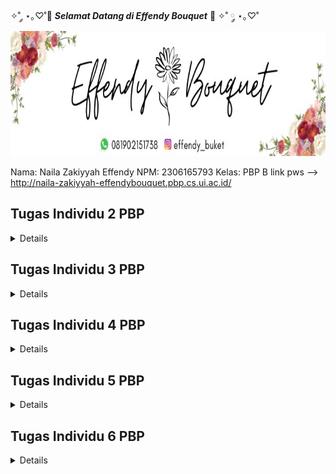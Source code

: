 ✧˚ ༘ ⋆｡♡˚💐 ***Selamat Datang di Effendy Bouquet*** 💐 ✧˚ ༘ ⋆｡♡˚
<img src="pict/effendy_bouquet.jpg" width="600" height="200">


Nama: Naila Zakiyyah Effendy
NPM: 2306165793
Kelas: PBP B
link pws --> http://naila-zakiyyah-effendybouquet.pbp.cs.ui.ac.id/

## Tugas Individu 2 PBP 
<details>

### Cara Mengimplementasikan Sesuai _Checklist_
Untuk memulai proyek Django, saya pertama-tama membuat direktori utama dengan nama ```effendy-bouquet``` kemudian menghubungkan repositori lokal dengan repositori di GitHub dan melakukan _cloning_ repositori tersebut ke komputer lokal. Di dalam direktori ini, saya membuat virtual environment menggunakan perintah ```python -m venv env```. Virtual environment ini berguna untuk mengisolasi package dan dependencies proyek, sehingga tidak akan bentrok dengan proyek lain atau sistem Python global. Setelah itu, saya mengaktifkan virtual environment dengan menjalankan ```env\Scripts\activate```.
Kemudian membuat file ```requirements.txt```. Setelah itu menginstalasi _dependencies_ dengan pip ```pip install -r requirements.txt```. Dengan Django terinstal, saya membuat proyek baru dengan nama effendy_bouquet menggunakan perintah ```django-admin startproject effendy_boquet .```.  Dilanjutkan dengan mengubah ```ALLOWED_HOSTS``` di ```settings.py``` untuk keperluan deployment pada direktori ```effendy_bouquet```. Setelah proyek dibuat, saya menjalankan server lokal dengan ```python manage.py runserver``` untuk memastikan bahwa semuanya berjalan dengan baik. Saya kemudian memeriksa aplikasi melalui browser dengan mengakses ```http://localhost:8000```. Setelah memastikan bahwa semuanya berjalan lancar, saya menghentikan server dengan ```Ctrl+C``` dan menonaktifkan virtual environment menggunakan perintah ```deactivate```.


Langkah berikutnya adalah memulai repositori Git untuk proyek saya. Saya melakukan inisialisasi direktori lokal sebagai repositori Git dengan perintah git init. Kemudian, saya membuat file .gitignore untuk mengecualikan file yang tidak perlu dilacak oleh Git, seperti file sementara dan direktori virtual environment. Setelah menyiapkan file ```.gitignore```, saya menambahkan semua file ke repositori dengan ```git add .```, menyimpan perubahan dengan ```git commit -m "Initial commit"```, dan akhirnya mengirimkan berkas ke repositori GitHub menggunakan perintah ```git push```.
Setelah mengatur repositori Git, saya mengaktifkan kembali virtual environment dan membuat aplikasi baru dengan nama ```main``` menggunakan perintah ```python manage.py startapp main```. Saya menambahkan aplikasi main ke dalam daftar ```INSTALLED_APPS``` di file ```settings.py``` proyek, sehingga aplikasi ini terintegrasi dengan proyek utama.


Kemudian, saya mendefinisikan model Product di file ```models.py``` aplikasi ```main```. Model ini memiliki atribut ```name, price, description dan quantity``` yang akan digunakan untuk menyimpan data produk. Setelah membuat model, saya menjalankan perintah ```python manage.py makemigrations``` untuk membuat file migrasi, diikuti dengan ```python manage.py migrate``` untuk menerapkan perubahan ke database.


Selanjutnya, saya membuat template HTML di folder ```templates/main/``` dengan nama ```main.html```, yang berfungsi untuk menampilkan data dari views. Di file ```views.py``` saya mendefinisikan fungsi main yang mengirimkan nama aplikasi, nama saya, dan kelas ke template ```main.html```. Saya memastikan bahwa fungsi ini terintegrasi dengan model jika diperlukan.
Untuk routing, saya mengonfigurasi file ```urls.py``` di aplikasi main untuk mengarahkan URL ke fungsi view main. Saya juga menambahkan routing di file ```urls.py``` proyek utama untuk memastikan bahwa aplikasi main dapat diakses melalui root URL. Setelah semua konfigurasi selesai, saya menjalankan server Django lagi dan memeriksa aplikasi di browser melalui ```localhost``` untuk memastikan bahwa semuanya berfungsi dengan baik.
Terakhir, saya mengikuti petunjuk dari platform PWS untuk melakukan deployment aplikasi. Saya menambahkan URL deployment ke dalam daftar ```ALLOWED_HOSTS``` di file ```settings.py``` dan melakukan push ke PWS mengikuti petunjuk yang diberikan. 

### Bagan yang Berisi _Request Client_ ke Web Aplikasi Berbasis Django Beserta Responnya
<img src="pict/bagan.png" width="800" height="500">

Berikut ini adalah deskripsi dari masing-masing langkah dalam alur tersebut:
1.	```Client Request```:Proses dimulai ketika seorang pengguna atau client mengirimkan request ke server melalui browser. Misalnya, mereka mengetikkan URL seperti ```http://example.com/products/```. Request ini berisi informasi tentang URL yang ingin diakses oleh pengguna.
2.	```urls.py```:  Setelah request diterima oleh server, Django pertama kali memeriksa file ```urls.py```. Di sini, Django akan mencocokkan URL yang diminta dengan pola-pola yang telah didefinisikan di ```urls.py```. Setiap URL dipetakan ke fungsi view tertentu. Setelah pola URL yang sesuai ditemukan, request tersebut kemudian diarahkan ke fungsi view yang tepat di views.py.
3.	```views.py```: Fungsi view di ```views.py``` bertanggung jawab untuk menangani logika yang dibutuhkan dalam menanggapi request pengguna. Pada tahap ini, ```views.py``` bisa memproses data yang sudah ada, atau jika diperlukan, ia akan meminta data dari basis data melalui ```models.py```. View juga menentukan data apa yang akan disampaikan ke template untuk ditampilkan ke pengguna.
4.	```models.py```: Jika fungsi view di ```views.py``` membutuhkan data dari basis data, maka ia akan berinteraksi dengan ```models.py```. Model berfungsi sebagai representasi struktur data dan logika bisnis yang berhubungan dengan data tersebut. Dalam ```models.py```, Django akan mengambil atau menyimpan data ke basis data sesuai dengan permintaan view. Setelah data yang dibutuhkan diperoleh, data tersebut akan diteruskan kembali ke ```views.py```.
5.	```Template (HTML)```: Setelah data dikumpulkan atau diproses oleh ```views.py```, langkah selanjutnya adalah mengirim data tersebut ke template. ```Template``` adalah berkas HTML yang telah disiapkan untuk menampilkan data yang diterima dari view. Django mengisi template dengan data yang telah diproses, lalu menghasilkan halaman ```HTML``` yang siap untuk ditampilkan kepada pengguna.
6.	```Response to Client```: Setelah template diisi dengan data yang sesuai, Django mengonversi template menjadi halaman HTML yang lengkap. Halaman HTML ini kemudian dikirim sebagai response kembali ke browser pengguna. Pengguna akan melihat hasil akhir di browser mereka, sesuai dengan data yang telah dikirim dari server.

### Fungsi Git dalam Pengembangan Perangkat Lunak
Git adalah alat penting dalam pengembangan perangkat lunak yang membantu melacak perubahan kode, memungkinkan kerja sama tim, dan menjaga backup dari setiap versi proyek. Dengan Git, pengembang bisa bekerja bersama tanpa saling mengganggu karena mereka bisa membuat cabang (branch) untuk fitur atau perbaikan tertentu. Setiap perubahan yang dibuat dapat dilacak, sehingga jika terjadi kesalahan mereka bisa kembali ke versi sebelumnya. Git juga memastikan transparansi, di mana semua anggota tim bisa melihat siapa yang membuat perubahan dan kapan perubahan itu dilakukan.

### Alasan Framework Django dijadikan Permulaan Pembelajaran Pengembangan Perangkat Lunak

Django adalah framework yang kuat karena ditulis dengan Python, bahasa pemrograman yang mudah dipahami. Python mendukung portabilitas, multi-paradigma, dan memiliki sifat interaktif yang membuat pengembang lebih fokus pada penyelesaian masalah, bukan sekadar sintaksis.

Django dikenal aman digunakan karena fitur keamanan internalnya yang selalu diperbarui, melindungi aplikasi web dari serangan seperti SQL injection dan _cross-site scripting_. Selain itu, Django menyederhanakan proses pengembangan dengan fitur-fitur bawaan seperti URL routing, otentikasi pengguna, dan migrasi skema database. Django juga menganut konsep _KISS (Keep It Short and Simple)_ dan _DRY (Don’t Repeat Yourself)_, yang berarti pengembang harus menulis kode dengan singkat dan jelas, tanpa pengulangan yang tidak perlu.

Framework ini fleksibel dan dapat digunakan untuk proyek kecil hingga besar, serta mendukung lintas platform seperti mobile, komputer, dan tablet. Django juga memiliki template engine bawaan, tapi tetap kompatibel dengan template lain seperti Jinja2. Keunggulan lainnya, Django sudah digunakan secara luas oleh perusahaan besar, pemerintah, dan organisasi di seluruh dunia, baik untuk manajemen konten, sosial media, hingga proyek komputasi ilmiah.

### Alasana Model pada Django disebut Sebagai _ORM_

Django memiliki _Object Relational Mapping (ORM)_ bawaan yang memudahkan pengembang melakukan query database tanpa menulis banyak kode. ORM ini memungkinkan pengembang bekerja dengan database menggunakan objek Python, tanpa perlu menulis query SQL secara langsung. Setiap field dalam class ORM dapat langsung diubah menjadi tabel di database. Dengan ORM, pengembang dapat melakukan operasi ```CRUD (Create, Read, Update, Delete)``` dengan metode berbasis objek, yang mempermudah integrasi antara kode Python dan sistem basis data relasional. Django juga didukung dengan dokumentasi yang lengkap dan jelas, sehingga mudah dipahami bahkan oleh pemula.
</details>


## Tugas Individu 3 PBP
<details>

### Jelaskan mengapa kita memerlukan data delivery dalam pengimplementasian sebuah platform?
Data delivery sangat penting dalam membuat platform karena memungkinkan pertukaran informasi antara pengguna (seperti aplikasi web atau mobile) dan server. Pada umumnya, platform terdiri dari beberapa bagian yang terhubung dan saling bekerja sama. Agar setiap bagian ini bisa saling berkomunikasi, diperlukan data delivery.

Contohnya, ketika pengguna mengirim data (seperti mengisi formulir), server akan menerima data itu, memprosesnya, lalu mengirimkan respons kembali ke pengguna (misalnya, halaman baru atau pesan konfirmasi). Tanpa adanya proses pengiriman data ini, setiap bagian di platform tidak bisa bekerja dengan baik karena mereka tidak bisa berbagi informasi. Jadi, data delivery membantu semua bagian platform berfungsi dengan lancar dan berkomunikasi satu sama lain.

### Menurutmu, mana yang lebih baik antara XML dan JSON? Mengapa JSON lebih populer dibandingkan XML?
Menurut saya JSON lebih baik daripad XML dalam banyak situasi terutama dalam pengembangan apliasi web dan mobile. Berikut alasan mengapa JSON lebih baik:

**1. Sintaksnya Lebih Sederhana**

JSON memiliki struktur yang lebih sederhana dan mudah dibaca oleh manusia. JSON menggunakan kurung kurawal ```{}``` untuk objek dan tanda kurung siku ```[]```untuk array, yang membuatnya ringkas dan jelas. Sebaliknya, XML menggunakan tag pembuka dan penutup seperti ```<tag></tag>```, yang membuatnya lebih panjang dan tidak seefisien JSON.

**2. Ukuran JSON Lebih Kecil**

Karena JSON tidak memerlukan tag pembuka dan penutup yang panjang seperti XML, file JSON biasanya lebih kecil ukurannya. Ini membuat pengiriman data lebih cepat dan hemat bandwidth, yang penting dalam aplikasi web dan mobile yang sering bekerja dengan data dalam jumlah besar.

**3. Lebih Cepat Diproses**

JSON lebih cepat diproses (parsing) dibandingkan XML karena struktur JSON lebih sederhana. Browser modern juga mendukung JSON secara native, sehingga tidak perlu parser tambahan. Ini berbeda dengan XML yang membutuhkan parser khusus untuk memprosesnya.

### Jelaskan fungsi dari method ```is_valid()``` pada form Django dan mengapa kita membutuhkan method tersebut?
Method ```is_valid()``` pada form Django digunakan untuk memeriksa apakah data yang dikirimkan melalui form sudah benar sesuai aturan yang ditentukan, seperti tipe data atau panjang teks. Jika datanya valid, ```is_valid()``` akan mengembalikan True dan menyediakan data yang bersih (cleaned data) untuk diproses lebih lanjut. Kita memerlukan method ini agar aplikasi hanya menerima data yang benar sebelum melakukan hal lain, seperti menyimpannya ke database, sehingga bisa mencegah kesalahan atau potensi masalah keamanan.

### Mengapa kita membutuhkan ```csrf_token``` saat membuat form di Django? Apa yang dapat terjadi jika kita tidak menambahkan ```csrf_token``` pada form Django? Bagaimana hal tersebut dapat dimanfaatkan oleh penyerang?
```csrf_token``` digunakan untuk melindungi form dari serangan CSRF (Cross-Site Request Forgery). Serangan ini terjadi ketika penyerang memanfaatkan sesi pengguna yang sedang login untuk melakukan tindakan tanpa izin, seperti mengirim form tanpa sepengetahuan pengguna, misalnya membuat transaksi atau mengubah data. Jika kita tidak menambahkan ```csrf_token pada``` form di Django, form tersebut bisa menjadi target serangan CSRF. Penyerang dapat mengirimkan permintaan palsu seolah-olah berasal dari pengguna, sehingga bisa menyebabkan masalah serius seperti transaksi ilegal atau perubahan data. Dengan menggunakan csrf_token, kita menambah perlindungan ekstra. Hanya permintaan yang memiliki token valid yang akan diproses oleh server, sehingga mencegah tindakan palsu dari penyerang.

### Jelaskan bagaimana cara kamu mengimplementasikan checklist di atas secara step-by-step (bukan hanya sekadar mengikuti tutorial).

**1. Membuat Skeleton (Kerangka Views)**

Pertama,  membuat folder ```templates``` di dalam proyek Django, dan di dalamnya membuat file ```base.html```. File ini akan menjadi template utama yang berisi bagian-bagian umum seperti struktur HTML dasar yang kemudian bisa digunakan oleh halaman lain.

Di dalam ```base.html```, menambahkan blok-blok kode dengan tag Django seperti ```{% block content %}``` yang memungkinkan halaman lain menambahkan konten mereka sendiri. Setelah skeleton ini dibuat, setiap halaman lain akan mewarisi template dasar ini dengan menggunakan perintah extends.

Untuk memastikan Django dapat menggunakan file template, kita perlu menambahkan direktori templates ke dalam pengaturan ```settings.py```.

**2. Menggunakan Skeleton pada Template Lain**

Setelah skeleton selesai kemudian membuat halaman lain seperti ```main.html``` yang ada pada subdirektori templates yang di direktori main (main/templates/). Pada main.html  hanya perlu mengisi blok ```{% block content %}``` seperti menampilkan nama toko e-commerce, dan informasi terkait pengguna seperti nama dan kelas.

**3. Mengubah Primary Key dari Integer ke UUID**
   
Untuk meningkatkan keamanan aplikasi Django dan mencegah celah IDOR (Insecure Direct Object Reference) dapat mengubah tipe primary key dari integer menjadi UUID pada ```models.py``` dengan menambahkan import uuid dan pada ```ProductEntry``` diganti ```id``` dengan ```UUID``` kemudian melakukan migrasi.

**4. Membuat Form Input Product Entry**

Secara ringkasnya bagaimana membuat input product entry itu sebegai berikut:

1) Menambahkan ```forms.py``` di direktori main untuk membuat form input data ProductEntry menggunakan field ```"name", "price", "description", "quantity"```.
   
2) Menmbahkan fungsi ```create_product_entry``` di ```views.py``` untuk menangani input form dan menyimpan data ke database. Dan juga mengubah fungsi ```show_main``` ditambahkan fungsi ProductEntry.objects.all() digunakan untuk mengambil seluruh objek ProductEntry yang tersimpan pada database.

3) Menyesuaikan ```urls.py``` untuk mengarahkan ke halaman form input product dengan path create-product-entry.

4) Membuat file ```create_product_entry.html``` untuk menampilkan form input product di halaman web.

5) Di ```main.html``` menambahkan tabel untuk menampilkan data product dan tombol untuk menambah data baru.

6) Setelah semua siap kemudian jalankan server Django dengan perintah ```dengan perintah python manage.py runserver```, menambahkan data baru, dan menampilkan di halaman utama.
   
**5. Menampilkan dan Mengolah Data**
   
Setelah data disimpan di database kemudian ingin menampilkannya di halaman web. Bisa menggunakan query Django untuk mengambil semua data dari model dan kemudian menampilkannya di template.

Di template membuat tabel yang menampilkan setiap entri mood yang sudah disimpan. Jika belum ada data yang disimpan maka akan menampilkan pesan seperti "Belum ada data".

**6. Mengembalikan Data dalam Bentuk XML**

1) Mengembalikan Data dalam Bentuk XML--> Di ```views.py``` impor ```HttpResponse``` dan ```serializers```. Kemduian membuat fungsi ```show_xml``` untuk mengambil semua data dari model ```ProductEntry``` dan mengembalikannya dalam format XML menggunakan serializers. Lalu menambahkan path baru di ```urls.py``` untuk mengakses fungsi ini dengan URL /xml/. Menjalankan proyek, lalu buka browser di URL ```http://localhost:8000/xml/``` untuk melihat hasil dalam format XML.

2) Mengembalikan Data dalam Bentuk JSON --> Membuat fungsi ```show_json``` di ```views.py``` untuk mengambil semua data dari ```ProductEntry``` dan mengembalikannya dalam format JSON menggunakan serializers. Menambahkan path baru di ```urls.py``` untuk mengakses fungsi ini dengan URL /json/. Menjalankan proyek, kemudian buka browser di URL ```http://localhost:8000/json/``` untuk melihat hasil dalam format JSON.

**7. Menampilkan Data Berdasarkan ID**
   
1) Pada file ```views.py``` membuuat dua fungsi baru ```show_xml_by_id``` dan ```show_json_by_id```. Kedua fungsi ini akan menerima parameter id dan mengambil data dari model ```MoodEntry```` berdasarkan ID menggunakan ```ProductEntry.objects.filter(pk=id)```. Untuk fungsi XML, gunakan ```serializers.serialize("xml", data)``` dan kembalikan hasilnya dengan ```HttpResponse(content_type="application/xml")```. Untuk fungsi JSON, gunakan serializers.serialize("json", data) dan kembalikan hasilnya dengan HttpResponse(content_type="application/json").

2) Pada file ```urls.py``` menambahkan path baru untuk mengakses kedua fungsi berdasarkan ID, seperti ```path('xml/<str:id>/', show_xml_by_id, name='show_xml_by_id')``` dan ```path('json/<str:id>/', show_json_by_id, name='show_json_by_id')```.

3) Menjlankan proyek dengan perintah ```python manage.py runserver```. Buka URL seperti ```http://localhost:8000/xml/[id]/``` atau ```http://localhost:8000/json/[id]/``` di browser, di mana ``[id]``` adalah ID dari objek yang ingin dilihat.

**8. Menggunakan Postman**

Langkah selanjutnya untuk menguji endpoint yang kita buat. Kita bisa menggunakan alat seperti Postman. Dengan Postman, kita bisa mengirimkan request ke endpoint XML atau JSON yang sudah dibuat, dan melihat respon data yang dikirim oleh server.

Postman memungkinkan kita melihat apakah data yang kita inginkan sudah ditampilkan dengan benar dan memudahkan pengujian tanpa harus membuat antarmuka pengguna terlebih dahulu.

**9. Deployment dengan GitHub Actions**

Untuk mengotomatisasi push ke PWS menggunakan GitHub Actions, pertama-tama buat direktori ```.github/workflows/``` dalam proyek Django dan tambahkan berkas ```deploy.yml``` yang berisi script untuk mengatur proses push otomatis setiap kali ada perubahan di branch ```main```. 

Selanjutnya, di GitHub, tambahkan secret bernama ```PWS_URL``` pada bagian ```Settings > Secrets and Variables > Actions```, dengan URL PWS yang berisi detail login dan nama proyek. Jangan lupa, update berkas ```settings.py``` dengan menambahkan ```CSRF_TRUSTED_ORIGINS``` yang berisi URL PWS untuk menghindari masalah keamanan.

Setelah itu ```git add```, ```commit```, dan ```push``` ke GitHub. Proses deployment ke PWS akan berjalan otomatis, sehingga tidak perlu melakukan push secara manual ke PWS setiap kali melakukan perubahan di repositori.

### Membuat Screenshot dari Hasil Akses URL pada Postman

<img src="pict/xml.png" width="800" height="500">
<img src="pict/user1_xml.png" width="800" height="500">
<img src="pict/user2_xml.png" width="800" height="500">
<img src="pict/json.png" width="800" height="500">
<img src="pict/user1_json.png" width="800" height="500">
<img src="pict/user2_json.png" width="800" height="500">

</details>


## Tugas Individu 4 PBP
<details>

### Apa perbedaan antara HttpResponseRedirect() dan redirect()

Di Django, ```HttpResponseRedirect()``` adalah kelas yang mengembalikan respons HTTP untuk mengarahkan pengguna ke URL tertentu Jadi kita perlu menyertakan URL secara eksplisit saat menggunakannya, baik itu URL absolut maupun relatif.


Sedangkan pada ```redirect()``` adalah fungsi bawaan Django yang lebih fleksibel karena bisa menerima nama URL, objek model, atau string URL langsung. Fungsi ini memanfaatkan Django URL resolver untuk secara otomatis menemukan path yang benar sehingga lebih efisien dibandingkan menulis URL secara manual.

### Jelaskan cara kerja penghubungan model Product dengan User!

Penjelasan mengenai penghubungan model Product dengan User serupa dengan bagaimana model ```ProductEntry``` dihubungkan dengan User dalam proyek yang kita kerjakan. Model ProductEntry terhubung dengan User menggunakan relasi ```ForeignKey```. Ini memungkinkan setiap objek ```ProductEntry``` memiliki pengguna yang berhubungan dengannya. Misalnya pada model ProductEntry ditambahkan atribut user yang merujuk pada objek User melalui ```ForeignKey```.


Dengan pengaturan ini, setiap product entry yang dibuat pasti akan terkait dengan satu user. Saat sebuah product entry disimpan maka pengguna yang sedang login akan diambil dari request.user dan diisi dalam field user sebelum disimpan ke database. Hal ini memastikan bahwa setiap entry hanya dapat dilihat oleh pengguna yang membuatnya.


Begitu juga untuk Product, model ini bisa dihubungkan dengan User dengan menambahkan ```ForeignKey``` ke dalamnya. Memastikan bahwa setiap produk yang dibuat terasosiasi dengan pengguna yang membuat produk tersebut.


### Apa perbedaan antara authentication dan authorization, apakah yang dilakukan saat pengguna login? Jelaskan bagaimana Django mengimplementasikan kedua konsep tersebut.


```Authentication``` adalah proses memverifikasi identitas pengguna biasanya dengan username dan password untuk mencegah akses tidak sah. ```Authorization``` adalah proses memberi izin kepada pengguna yang sudah terverifikasi untuk mengakses sumber daya atau melakukan tindakan tertentu. Di Django, ```authentication``` dilakukan dengan memeriksa username dan password kemudian membuat sesi menggunakan cookie untuk melacak pengguna yang login. Setelah login, ```authorization``` memastikan apakah pengguna tersebut punya izin untuk melakukan tindakan tertentu, seperti mengakses halaman khusus berdasarkan peran atau izin yang telah ditetapkan.

### Bagaimana Django mengingat pengguna yang telah login? Jelaskan kegunaan lain dari cookies dan apakah semua cookies aman digunakan?


Django menggunakan cookies untuk mengingat pengguna yang sudah login. Ketika pengguna login ke sebuah website berbasis Django, server akan menyimpan informasi login dalam sebuah sesi (session) dan memberikan **session cookie** kepada browser pengguna. Seperti yang dijelaskan oleh BBC, cookies adalah file kecil yang menyimpan informasi dari website dan dikirimkan kembali ke situs tersebut. Django memanfaatkan cookies ini untuk menyimpan informasi sesi pengguna yang login. Setiap kali pengguna mengunjungi halaman yang berbeda di aplikasi Django, **session key** di dalam cookie akan memungkinkan Django untuk mengenali pengguna.

**Kegunaan lain dari cookies**:
- **Menyimpan Informasi Login**: Seperti yang disebutkan sebelumnya, cookies memungkinkan pengguna tidak perlu memasukkan ulang username dan password setiap kali mengunjungi situs.
- **Menyediakan Konten yang Personal**: Cookies dapat mengingat jenis konten atau pengaturan yang dipilih pengguna, sehingga website bisa menyajikan konten yang relevan dengan preferensi pengguna.
- **Menyimpan Pengaturan Website**: Misalnya, cookies bisa menyimpan preferensi bahasa yang dipilih pengguna.
- **Mendukung Keperluan Marketing**: Cookies juga digunakan untuk menampilkan iklan yang relevan berdasarkan aktivitas pengguna di internet.


Secara umum, cookies tidak mengandung malware atau virus karena mereka hanya berupa data pasif yang dikirim bolak-balik antara website dan komputer pengguna. Namun, karena cookies dapat menyimpan informasi pribadi jadi pengguna harus berhati-hati. Informasi di cookies bisa saja dicuri jika pengguna mengunjungi situs yang berbahaya. Oleh karena itu, penting untuk mengelola cookies dengan hati-hati. Kita bisa melakukannya dengan menghapus cookies, mengatur izin situs untuk menyimpan cookies, atau memblokir cookies dari situs yang mencurigakan.

### Jelaskan bagaimana cara kamu mengimplementasikan checklist di atas secara step-by-step


1. Menambahkan Fungsi Register, Login, dan Logout di views.py. Membuat tiga fungsi baru di file views.py yaitu register, login_user, dan logout_user. 

2. Membuat File HTML untuk Login dan Register. Membuat folder login di dalam direktori main/templates. Di dalam folder tersebut membuat file baru yaitu login.html dan register.html untuk halaman login dan registrasi.

3. Di file urls.py kita tambahkan routing untuk fungsi register, login_user, dan logout_user agar pengguna bisa mengakses halaman tersebut melalui URL yang sesuai.

4. Di dalam fungsi login (login_user), setelah validasi form selanjutnya ambil data user dari form dan lakukan login. Tambahkan cookie last_login dengan menyimpan waktu login pengguna. 

```python
if form.is_valid():
    user = form.get_user()
    login(request, user)
    response = HttpResponseRedirect(reverse("main:show_main"))
    response.set_cookie('last_login', str(datetime.datetime.now()))
    return response
```

5. Menambahkan cookie ke konteks di show_main. Di fungsi show_main pada file views.py kita tambahkan nilai last_login ke dalam context.
```python
context = {
    'name': request.user.username,
    'class' : 'PBP B',
    'product_entries': product_entries,
    'last_login': request.COOKIES['last_login'],
}
```

6. Menambahkan foreignKey pada model product. Di file models.py kita buat relasi ForeignKey antara model product dan model User.
```python
class Product(models.Model):
user = models.ForeignKey(User, on_delete=models.CASCADE)
```

7. Melakukan migrasi database. Kita jalankan perintah python manage.py makemigrations dan python manage.py migrate untuk mensinkronkan perubahan database termasuk penambahan relasi ForeignKey.

## Referensi
https://www.geeksforgeeks.org difference-between-authentication-and-authorization/

https://www.totalit.co.id/blog mengenal-cookies-browser-fungsi-bahaya-dan-cara-mengelolanya
</details>

## Tugas Individu 5 PBP
<details>

### Jika terdapat beberapa CSS selector untuk suatu elemen HTML, jelaskan urutan prioritas pengambilan CSS selector tersebut!

1) Inline styles -> Gaya yang langsung diterapkan pada elemen HTML melalui atribut style. Contoh:
    ```html
        <div style="color: green;"></div>
    ```

2) IDs: Selector yang menggunakan ID elemen, ditulis dengan simbol ```#```. Contoh:
    ```css
        #myId { color: green; }
    ```

3) Classes, Attributes, dan Pseudo-classes -> Selector yang menggunakan class (```.className```), atribut (```[attribute=value]```), atau pseudo-class seperti ```:hover``` dan ```:focus```. Contoh:
    ```css
    .myClass { color: green; }
    ```

4) Elements dan Pseudo-elements -> Selector yang menggunakan nama tag HTML (seperti ```div```, ```p```) atau pseudo-element seperti ```::before``` dan ```::after```. Contoh:
    ```css
        div { color: green; }
    ```

5) Universal Selector -> Selector universal (```*```), yang diterapkan untuk semua elemen, dan memiliki prioritas paling rendah. Contoh:
    ```css
    * { margin: 0; }
    ```

### Mengapa responsive design menjadi konsep yang penting dalam pengembangan aplikasi web? Berikan contoh aplikasi yang sudah dan belum menerapkan responsive design!

Responsive design sangat penting karena sekarang orang mengakses situs web dari berbagai perangkat seperti ponsel, tablet, dan komputer. Desain web responsif memastikan tampilan dan fungsinya tetap baik di semua perangkat, sehingga pengguna mendapatkan pengalaman yang nyaman di mana pun mereka membuka situs tersebut. Jadi, desain responsif bukan lagi pilihan tambahan tetapi sudah menjadi kebutuhan. Dengan desain responsif, selain membuat situs terlihat bagus, kita bisa juga memastikan situs bisa diakses dengan baik, meningkatkan pengalaman pengguna, dan mendukung keberlanjutan situs di era digital yang terus berkembang. Desain responsif juga penting untuk SEO karena mesin pencari seperti Google lebih suka situs yang mobile-friendly, jadi ini bisa membantu meningkatkan visibilitas situs di hasil pencarian. Dengan begitu, memberikan perhatian pada desain responsif akan membuat situs lebih mudah diakses dan relevan untuk berbagai jenis pengguna. 


Contoh aplikas yang sudah menerapkan responsive design itu ada YouTube, Twitter (X), dan Facebook. Untuk aplikasi yang belum menerapkannya mungkin seperti website yang ada di toko-toko kecil yang masih merintis. Selain itu banyak situs web pemerintah yang dirancang beberapa tahun lalu belum sepenuhnya responsif, sehingga tampilannya bisa kacau atau sulit digunakan ketika diakses melalui ponsel atau tablet.

### Jelaskan perbedaan antara margin, border, dan padding, serta cara untuk mengimplementasikan ketiga hal tersebut!

<img src="pict/html1.png" width="800" height="500">

a) **Margin** itu ruang kosong di luar border, yang juga bersifat transparan. Margin berfungsi untuk memberikan jarak antara elemen satu dengan elemen lainnya di halaman web. 

b) **Border** adalah garis pembatas yang membungkus konten dan padding. Border bisa memiliki warna, ketebalan, dan gaya yang berbeda (seperti solid, dotted, atau dashed) tergantung bagaimana kita mengaturnya.

c) **Padding** adalah ruang kosong antara konten dan border. Padding bersifat transparan dan tidak memiliki warna kecuali diatur secara spesifik. Padding memberikan jarak antara konten dengan border agar tidak terlalu dekat.

Cara untuk pengaplikasiannya:

<img src="pict/html2.png" width="800" height="500">
<img src="pict/html3.png" width="800" height="500">

### Jelaskan konsep flex box dan grid layout beserta kegunaannya!

**Flex box** adalah sistem tata letak di CSS yang memungkinkan pengembang web untuk mengatur elemen-elemen di dalam sebuah wadah secara fleksibel. Flexbox bekerja dalam satu dimensi artinya pengaturan elemen bisa dilakukan secara horizontal (sejajar) atau vertikal (menyusun) tapi tidak keduanya secara bersamaan. Cocok untuk tata letak sederhana seperti bar navigasi atau menu. lexbox mempermudah pengaturan jarak antar elemen dan memastikan tampilan tetap rapi di berbagai ukuran layar.


**Grid layout** adalah teknik desain web yang memudahkan pengembang untuk membuat tata letak halaman web dengan lebih terstruktur dan fleksibel. Dengan Grid itu kita bisa menentukan posisi elemen, lebar, dan tingginya tanpa perlu menulis kode yang rumit. Dengan kata lain Grid itu sistem tata letak dua dimensi (baris dan kolom) yang lebih kompleks dan dilakukan secara bersamaan. Grid sangat berguna untuk membuat tampilan web yang responsif, sehingga terlihat baik di berbagai ukuran layar.


### Jelaskan bagaimana cara kamu mengimplementasikan checklist di atas secara step-by-step (bukan hanya sekadar mengikuti tutorial)!

Berikut adalah parafrase instruksi dalam bentuk tahapan:

1. Mengimplementasikan fitur **edit product** dan **delete product** di file `views.py`.

2. Kemudian mengintegrasikan kedua fungsi tersebut ke dalam **urls.py** untuk mengatur routing.

3. Membuat file HTML yang diperlukan untuk **mengedit informasi produk**.

4. Melakukan konfigurasi untuk **static files** di dalam **settings.py**.

5. Lalu menambahkan styling dengan **Tailwind** dan **CSS** ke aplikasi, dengan membuat file **global.css** dan menambahkan script Tailwind di **base.html**.

6. Melakukan styling pada halaman **login**, **register**, **main**, dan **edit product**.

7. Membuat file styling untuk **card informasi produk** serta **info pengguna**.

### Referensi

https://itec.sch.id/kenapa-desain-website-yang-responsif-itu-penting/

https://www.w3schools.com/css/css_boxmodel.asp

https://dibimbing.id/blog/detail/memahami-penggunaan-css-grid-dan-flexbox

</details>

## Tugas Individu 6 PBP
<details>

### Jelaskan manfaat dari penggunaan JavaScript dalam pengembangan aplikasi web!

Manfaat utama penggunaan JavaScript dalam pengembangan web adalah kemampuannya untuk mengubah tampilan dan konten halaman secara langsung dan dinamis tanpa perlu memuat ulang seluruh halaman. Selain itu, JavaScript memungkinkan interaksi yang lebih kaya dan responsif antara pengguna dan halaman web sehingga memberikan pengalaman yang lebih interaktif dan menarik. Karena itu, hampir semua situs web modern mengandalkan JavaScript untuk memastikan bahwa pengguna mendapatkan pengalaman yang lebih nyaman dan menyenangkan.

### Jelaskan fungsi dari penggunaan ```await``` ketika kita menggunakan ```fetch()```! Apa yang akan terjadi jika kita tidak menggunakan ```await```?

```await``` digunakan di dalam fungsi async untuk menunggu hasil dari suatu operasi asinkronus (misalnya, memanggil API dengan ```fetch()```). Ketika kita menggunakan ```fetch()```, kita berkomunikasi dengan server yang bisa memerlukan waktu untuk merespons. Menggunakan ```await``` dalam konteks ini memungkinkan kita menunggu hasil dari ```fetch()``` sebelum melanjutkan kode berikutnya. Tanpa ```await``` kita akan mendapatkan Promise (janji bahwa hasilnya akan tersedia nanti), tetapi kita tidak dapat langsung menggunakan data tersebut. Selain itu juga ```fetch()``` akan berjalan secara _asynchronous_ artinya program tidak akan menunggu proses ```fetch()``` selesai, dan kode di bawahnya akan langsung dieksekusi.

### Mengapa kita perlu menggunakan _decorator_ ```csrf_exempt``` pada ```view``` yang akan digunakan untuk AJAX ```POST```?

Decorator ```csrf_exempt``` membuat Django tidak perlu mengecek keberadaan ```csrf_token``` pada POST request yang dikirimkan ke fungsi ini. Kita perlu menggunakan ```csrf_exempt``` pada view yang digunakan untuk AJAX POST ketika kita tidak dapat atau tidak ingin menyertakan token CSRF di dalam request tersebut. Hal ini umumnya terjadi ketika permintaan AJAX dikirim dari aplikasi klien yang terpisah dari Django (misalnya, aplikasi frontend berbasis JavaScript yang tidak memanfaatkan form Django). Jika token CSRF tidak disertakan maka permintaan akan ditolak oleh Django dengan pesan kesalahan CSRF. Dengan menggunakan ```csrf_exempt```, Django akan melewati pengecekan ini tetapi tindakan ini harus dilakukan dengan hati-hati karena menonaktifkan lapisan perlindungan dari serangan CSRF.

### Pada tutorial PBP minggu ini, pembersihan data _input_ pengguna dilakukan di belakang (_backend_) juga. Mengapa hal tersebut tidak dilakukan di _frontend_ saja?

Pembersihan data di backend tetap diperlukan karena keamanan, keandalan dan juga integritas data:

1) Keamanan -> Validasi di frontend mudah dimanipulasi misalnya dengan mengubah input menggunakan developer tools atau mengirim data langsung ke server. Backend memastikan data yang diterima aman.

2) Keandalan -> Data di frontend bisa saja tidak bisa dipercaya sepenuhnya karena pengguna memiliki kontrol penuh. Validasi di backend memastikan data yang diproses sesuai dengan aturan yang ditetapkan.

3) Integritas Data -> Frontend validasi membantu pengalaman pengguna tapi backend mencegah data rusak atau tidak sesuai masuk ke sistem.

Jika hanya dilakukan di frontend, pengguna bisa memanipulasi data dengan mudah yang dapat menyebabkan serangan atau data tidak valid masuk ke server. Frontend dapat digunakan untuk validasi cepat, tapi backend punya kontrol penuh untuk memastikan data benar-benar aman dan sesuai.


### Jelaskan bagaimana cara kamu mengimplementasikan checklist di atas secara step-by-step (bukan hanya sekadar mengikuti tutorial)!

1) Menambahkan Pesan Error untuk Login Gagal

Pertama, saya memastikan jika login gagal, user akan mendapatkan pesan error. Di dalam fungsi login setelah memeriksa if ```form.is_valid()```, saya menambahkan blok else yang berisi:

```python
messages.error(request, "Invalid username or password. Please try again.")
```

Dengan ini, pengguna akan diberi tahu jika username atau password yang mereka masukkan salah.

2) Membuat Fungsi ```add_product_ajax``` untuk menambahkan produk dengan AJAX:

Saya membuat fungsi baru bernama ```add_product_ajax``` yang menangani request POST untuk menambahkan produk secara asinkron dengan AJAX. Supaya tidak ada masalah CSRF, saya menambahkan decorator ```@csrf_exempt``` dan ```@require_POST``` di fungsi tersebut.

3) Mengamankan Input dengan ```strip_tags```:

Karena input dari user bisa berbahaya jika mengandung HTML, saya menggunakan ```strip_tags``` untuk membersihkan tag HTML dari input nama dan deskripsi produk: 

```python
name = strip_tags(request.POST.get('name'))
description = strip_tags(request.POST.get('description'))
```

4) Menambahkan Routing di ```urls.py```:

Saya juga menambahkan routing baru di urls.py sehingga fungsi ```add_product_ajax``` bisa diakses melalui URL tertentu.

``` python
path('add-product/', views.add_product_ajax, name='add_product_ajax'),
```

5) Fetching Data Produk yang Sudah Ada:

Setelah itu, saya membuat fungsi di sisi frontend untuk melakukan fetching data produk yang sudah dimiliki oleh user, dan saya memanggilnya di dalam fungsi ```refreshProductEntries()``` yang akan memperbarui tampilan produk secara otomatis.

6) Menambahkan Modal untuk Menambahkan Produk:

Saya merancang modal yang berisi form untuk menambahkan produk baru menggunakan AJAX. Modal ini mempermudah pengguna untuk memasukkan nama produk, deskripsi, harga, dan jumlahnya.

7) Membuat Fungsi ```showModal()``` dan ```hideModal()```:

Saya juga membuat dua fungsi JavaScript, ```showModal()``` untuk menampilkan modal dan ```hideModal()``` untuk menutupnya setelah produk ditambahkan atau dibatalkan.

8) Menambahkan Tombol *"Add Product by AJAX"*:

Supaya modal bisa dipicu, saya menambahkan tombol di halaman dengan target modal yang sudah saya buat, sehingga ketika tombol "Add Product" diklik, modal akan muncul.

9) Membuat Fungsi ```addProductEntry()``` untuk Mengirimkan Produk:

Di sisi JavaScript, saya membuat fungsi ```addProductEntry()``` yang akan mengirimkan data produk melalui request POST ke server. Setelah produk berhasil ditambahkan, fungsi ini akan memanggil ```refreshProductEntries()``` untuk memperbarui daftar produk tanpa harus reload halaman.

10) Menambahkan Event Listener pada Form Modal:

Saya juga memastikan form di dalam modal punya event listener yang akan memanggil ```addProductEntry()``` saat form disubmit. Jadi, setiap kali user klik "Save", form akan diproses tanpa reload halaman.

```javascript
document.getElementById('productEntryForm').addEventListener('submit', function(event) {
    event.preventDefault();
    addProductEntry();
});
```

11) Validasi Input dengan Fungsi ```clean_name()``` dan ```clean_desc()``` di form.py:

Supaya input produk divalidasi dengan benar, saya menambahkan fungsi ```clean_name()``` dan ```clean_desc()``` di form.py, yang akan memeriksa apakah input yang diberikan sesuai dengan aturan yang saya tetapkan.

12) Menambahkan DOMPurify untuk Keamanan

Terakhir, untuk keamanan tambahan di frontend, saya memasukkan library DOMPurify di template ```main.html``` dalam block meta. Ini membersihkan input yang dimasukkan pengguna agar bebas dari potensi injeksi HTML:

```html
<script src="https://cdn.jsdelivr.net/npm/dompurify@3.1.7/dist/purify.min.js"></script>
```


## Referensi 

https://pbp-fasilkom-ui.github.io/ganjil-2025/docs/tutorial-5

https://www.w3schools.com/js/js_async.asp


</details>